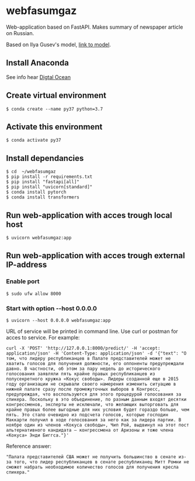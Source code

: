 # webfasumgaz
Web-application based on FastAPI. Makes summary of newspaper article on Russian. 

Based on Ilya Gusev's model, [link to model](https://huggingface.co/IlyaGusev/rugpt3medium_sum_gazeta).

## Install Anaconda
See info hear [Digtal Ocean](https://www.digitalocean.com/community/tutorials/how-to-install-the-anaconda-python-distribution-on-ubuntu-20-04)

## Create virtual environment
```
$ conda create --name py37 python=3.7
```

## Activate this environment
```
$ conda activate py37
```

## Install dependancies
```
$ cd  ~/webfasumgaz
$ pip install -r requirements.txt
$ pip install "fastapi[all]"
$ pip install "uvicorn[standard]"
$ conda install pytorch
$ conda install transformers

```

## Run web-application with acces trough local host
```
$ uvicorn webfasumgaz:app
```

## Run web-application with acces trough external IP-address
### Enable port
```
$ sudo ufw allow 8000
```
### Start with option --host 0.0.0.0
```
$ uvicorn --host 0.0.0.0 webfasumgaz:app
```

URL of service will be printed in command line.
Use curl or postman for acces to service.
For example:
```
curl -X 'POST' 'http://127.0.0.1:8000/predict/' -H 'accept: application/json' -H 'Content-Type: application/json' -d '{"text": "О том, что лидеру республиканцев в Палате представителей может не хватить голосов для получения должности, его оппоненты предупреждали давно. В частности, об этом за пару недель до исторического голосования заявляли пять крайне правых республиканцев из полусекретного кружка «Кокус свободы». Лидеры созданной еще в 2015 году организации не скрывали своего намерения изменить ситуацию в нижней палате сразу после промежуточных выборов в Конгресс, предупреждая, что воспользуются для этого процедурой голосования за спикера. Поскольку в это объединение, по разным данным входят десятки конгрессменов, эксперты не исключали, что желающих выторговать для крайне правых более выгодные для них условия будет гораздо больше, чем пять. Это стало очевидно из подсчета голосов, которые господин Маккарти получил в ходе голосования за него как за лидера партии. В ноябре один из членов «Кокуса свободы», Чип Рой, выдвинул на этот пост альтернативного кандидата — конгрессмена от Аризоны и тоже члена «Кокуса» Энди Биггса."}'
```
Reference answer:
```
"Палата представителей США может не получить большинство в сенате из-за того, что лидер республиканцев в сенате республиканец Митт Ромни не сможет набрать необходимое количество голосов для получения кресла спикера."
```
